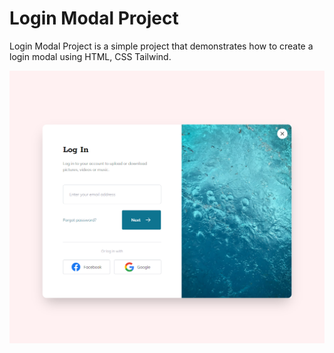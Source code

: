 # Login Modal Project

Login Modal Project is a simple project that demonstrates how to create a login modal using HTML, CSS Tailwind.

![Alt text](images/login-modal.png)
